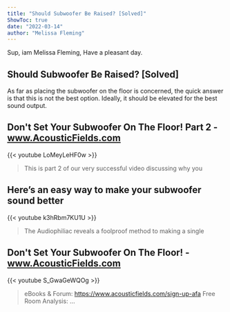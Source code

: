 ```yaml
---
title: "Should Subwoofer Be Raised? [Solved]"
ShowToc: true 
date: "2022-03-14"
author: "Melissa Fleming" 
---
```


Sup, iam Melissa Fleming, Have a pleasant day.
## Should Subwoofer Be Raised? [Solved]
 As far as placing the subwoofer on the floor is concerned, the quick answer is that this is not the best option. Ideally, it should be elevated for the best sound output.

## Don't Set Your Subwoofer On The Floor! Part 2 - www.AcousticFields.com
{{< youtube LoMeyLeHF0w >}}
>This is part 2 of our very successful video discussing why you 

## Here’s an easy way to make your subwoofer sound better
{{< youtube k3hRbm7KU1U >}}
>The Audiophiliac reveals a foolproof method to making a single 

## Don't Set Your Subwoofer On The Floor! - www.AcousticFields.com
{{< youtube S_GwaGeWQOg >}}
>eBooks & Forum: https://www.acousticfields.com/sign-up-afa Free Room Analysis: ...

